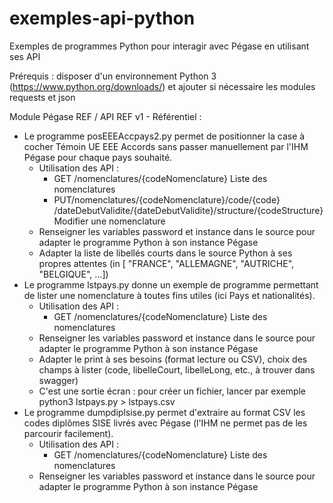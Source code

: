 # exemples-api-python
Exemples de programmes Python pour interagir avec Pégase en utilisant ses API

Prérequis : disposer d'un environnement Python 3 (https://www.python.org/downloads/) et ajouter si nécessaire les modules requests et json

Module Pégase REF / API REF v1 - Référentiel :
- Le programme posEEEAccpays2.py permet de positionner la case à cocher Témoin UE EEE Accords sans passer manuellement par l'IHM Pégase pour chaque pays souhaité.
  - Utilisation des API :
    - GET ​/nomenclatures​/{codeNomenclature} Liste des nomenclatures
    - PUT ​/nomenclatures​/{codeNomenclature}​/code​/{code}​/dateDebutValidite​/{dateDebutValidite}​/structure​/{codeStructure} Modifier une nomenclature
  - Renseigner les variables password et instance dans le source pour adapter le programme Python à son instance Pégase
  - Adapter la liste de libellés courts dans le source Python à ses propres attentes (in [ "FRANCE", "ALLEMAGNE", "AUTRICHE", "BELGIQUE", ...])
- Le programme lstpays.py donne un exemple de programme permettant de lister une nomenclature à toutes fins utiles (ici Pays et nationalités).
  - Utilisation des API :
    - GET ​/nomenclatures​/{codeNomenclature} Liste des nomenclatures
  - Renseigner les variables password et instance dans le source pour adapter le programme Python à son instance Pégase
  - Adapter le print à ses besoins (format lecture ou CSV), choix des champs à lister (code, libelleCourt, libelleLong, etc., à trouver dans swagger)
  - C'est une sortie écran : pour créer un fichier, lancer par exemple python3 lstpays.py > lstpays.csv
- Le programme dumpdiplsise.py permet d'extraire au format CSV les codes diplômes SISE livrés avec Pégase (l'IHM ne permet pas de les parcourir facilement).
  - Utilisation des API :
    - GET ​/nomenclatures​/{codeNomenclature} Liste des nomenclatures
  - Renseigner les variables password et instance dans le source pour adapter le programme Python à son instance Pégase
